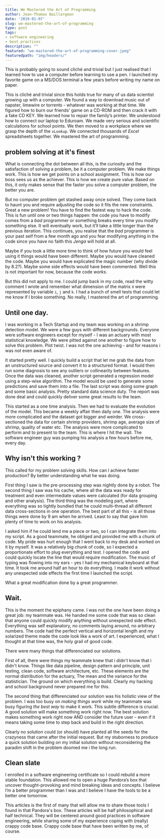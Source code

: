 ```yaml
---
title: We Mastered the Art of Programming
author: Jean-Thomas Baillargeon
date: '2019-01-07'
slug: we-mastered-the-art-of-programming
type: post
tags:
- software engineering
- best practices
description: ""
featured: "we-mastered-the-art-of-programming-cover.jpeg"
featuredpath: "img/headers/"
---
```


This is probably going to sound cliché and trivial but I just realised that I learned how to use a computer before learning to use a pen. I launched my favorite game on a MS/DOS terminal a few years before writing my name on paper.

This is cliché and trivial since this holds true for many of us data scientist growing up with a computer. We found a way to download music out of napster, limewire or torrents - whatever was working at that time. We figured how to burn our friends’ game on a CD-ROM and then crack it with a fake CD KEY. We learned how to repair the family’s printer. We understood how to connect our laptop to Eduroam. We made very serious and scientific calculations for school points. We then moved to a workplace where we grasp the depth of the `vLookup`. We connected thousands of *Excel* spreadsheets together. We mastered the art of programming.

## problem solving at it's finest

What is connecting the dot between all this, is the curiosity and the satisfaction of solving a problem, be it a computer problem. We make things work. This is how we get points on a school assignment. This is how our boss sees us as the achiever. This is how we create pure value. Based on this, it only makes sense that the faster you solve a computer problem, the better you are.

But no computer problem get stashed away once solved. They come back to haunt you and require adjusting the code so it fits the new constraints. Great a new problem! You have to find the fastest way to hack the code. This is fun until one or two things happen: the code you have to modify comes from a *bad* programmer or something breaks every time you modify something else. It will eventually work, but it’ll take a little longer than the previous iteration. This continues, you realise that the *bad* programmer is your past self from a few month ago and you fear modifying anything in the code since you have no faith this *Jenga* will hold at all.

Maybe if you took a little more time to think of how future you would feel using it things would have been different. Maybe you would have cleaned the code. Maybe you would have explicated the magic number (why divide by 8.2?). Maybe some side effects would have been commented. Well this is not important for now, because the code *works*.

But this did not apply to me. I could jump back in my code, read the witty comment I wrote and remember what dimension of the matrix `X` were represented by variable `i`, `j` and `k`. I had a bunch of smell tests that could let me know if I broke something. No really, I mastered the art of programming.

## Until one day.

I was working in a Tech Startup and my team was working on a shrimp detection model. We were a few guys with different backgrounds. Everyone were software engineers except for myself - I was an actuary with most statistical knowledge. We were pitted against one another to figure how to solve this problem. Plot twist. I was not the one achieving - and for reasons i was not even aware of.

It started pretty well. I quickly build a script that let me grab the data from an unstructured source and convert it to a structured format. I would then run some diagnosis to see any outliers or collinearity between features. Once the data was cleaned, another script generated a regression model using a step-wise algorithm. The model would be used to generate some predictions and save them into a file. The last script was doing some graph and some basic analysis. Pretty standard data science duty. The report was done deal and could quickly deliver some great results to the team.

This started as a one time analysis. Then we had to evaluate the evolution of the model. This became a weekly affair then daily one. The analysis were more complicated and the dataset got bigger and weirder. We cross-sectioned the data for certain shrimp providers, shrimp age, average size of shrimp, quality of water etc. The analysis were more complicated to perform and to present to the team. This is where I hit the wall. The software engineer guy was pumping his analysis a few hours before me, every day.

## Why isn't this working ?

This called for my problem solving skills. How can I achieve faster production? By better understanding what he was doing.

First thing I saw is the pre-processing step was nightly done by a robot. The second thing I saw was his cache, where all the data was ready for treatment and even intermediate values were calculated (for data grouping and other analysis). The third thing was the modeling part, where everything was so tightly bundled that he could multi-thread all different data cross-sections in one operation. The best part of all this - is all those things were done by 9 am when he arrived. Least to say that gave him plenty of time to work on his analysis.

I asked him if he could lend me a piece or two, so I can integrate them into my script. As a good teammate, he obliged and provided me with a chunk of code. My pride was hurt enough that I went back to my desk and worked on it by myself. It was a relatively big chunk of code, so I expected a proportionate effort to plug everything and test. I opened the code and could quickly locate the line that would require modification. The music of typing was flowing into my ears - yes I had my mechanical keyboard at that time. It took me around half an hour to do everything. I made it work without any unexpected side effects the first time I launched the script.

What a great modification done by a great programmer.

## Wait.

This is the moment the epiphany came. I was not the one have been doing a great job: my teammate was. He handed me some code that was so clean that anyone could quickly modify anything without unexpected side effect. Everything was self explanatory, no comments laying around, no arbitrary numbers. The code had the perfect vertical and horizontal length and my solarized theme made the code look like a work of art. I experienced, what I thought at that time was, the holy grail of good code. 

There were many things that differenciated our solutions. 

First of all, there were things my teammate knew that i didn't know that i didn't know. Things like data pipeline, design pattern and principle, unit testing, clean code, software architecture, etc. These elements are the normal distribution for the actuary, The mean and the variance for the statistician. The ground on which everything is build. Clearly my hacking and school background never prepared me for this.

The second thing that differenciated our solution was his holistic view of the problem. I was too busy on *making things work* while my teammate was busy figuring *the best way* to make it work. This subtle difference is crucial. A good solution will make something work right now. The best solution makes something work right now AND consider the future user - even if it means taking some time to step back and build in the right direction. 

Clearly no solution could (or should) have planted all the seeds for the crazyness that came after the initial request. But my stuborness to produce a quick solution building on my initial solution without reconsidering the paradim shift in the problem doomed me i the long run.

## Clean slate

I enrolled in a software engineering certificate so I could rebuild a more stable foundation. This allowed me to open a huge Pandora’s box that uncover thought-provoking and mind breaking ideas and concepts. I believe I’m a better programmer than I was and I believe I have the tools to be a better one tomorrow.

This articles is the first of many that will allow me to share those tools I found in that Pandora's box. These articles will be half philosophical and half technical. They will be centered around good practices in software engineering, while sharing some of my experience coping with (really) crappy code base. Crappy code base that have been written by me, of course.